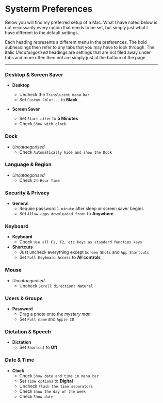 # Systerm Preferences #

Below you will find my preferred setup of a Mac. What I have noted below is not
necessarily every option that needs to be set, but simply just what I have
different to the default settings.

Each heading represents a different menu in the preferences. The bold
subheadings then refer to any tabs that you may have to look through. The italic
_Uncataegorised_ headings are settings that are not filed away under tabs and
more often then not are simply just at the bottom of the page.

---

### Desktop & Screen Saver ###

 - **Desktop**
   - Uncheck the `Translucent menu bar`
   - Set `Custom Color...` to **Black**

 - **Screen Saver**
   - Set `Start after` to **5 Minutes**
   - Check `Show with clock`

### Dock ###

 - _Uncataegorised_
   - Check `Automatically hide and show the Dock`

### Language & Region ###

 - _Uncataegorised_
   - Check `24-Hour Time`

### Security & Privacy ###

 - **General**
   - Require password `1 minute` after sleep or screen saver begins
   - Set `Allow apps downloaded from:` to **Anywhere**

### Keyboard ###

 - **Keyboard**
   - Check `Use all F1, F2, etc keys as standard function keys`
 - **Shortcuts**
   - Just uncheck everything except `Screen Shots` and `App Shortcuts`
   - Set `Full Keyboard Access` to **All controls**

### Mouse ###

 - _Uncataegorised_
   - Uncheck `Scroll direction: Natural`

### Users & Groups ###

 - **Password**
   - Drag a photo onto the _mystery man_
   - Set `Full name` and `Apple ID`

### Dictation & Speech ###

 - **Dictation**
   - Set `Shortcut` to **Off**

### Date & Time ###

 - **Clock**
   - Check `Show date and time in menu bar`
   - Set `Time options` to **Digital**
   - Uncheck `Flash the time separators`
   - Check `Show the day of the week`
   - Check `Show date`

